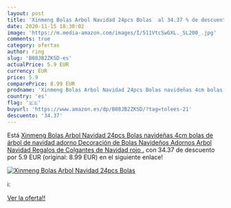 ```yaml
---
layout: post
title: 'Xinmeng Bolas Arbol Navidad 24pcs Bolas  al 34.37 % de descuento'
date: 2020-11-15 18:30:02
image: 'https://m.media-amazon.com/images/I/511VtcSwGXL._SL200_.jpg'
comments: true
category: ofertas
author: ring
slug: 'B08JB2ZKSD-es'
actualPrice: 5.9 EUR
currency: EUR
price: 5.9
comparePrice: 8.99 EUR
prodname: 'Xinmeng Bolas Arbol Navidad 24pcs Bolas navideñas 4cm bolas de árbol de navidad adorno Decoración de Bolas Navideños Adornos Arbol Navidad Regalos de Colgantes de Navidad  rojo .'
country: 'es'
flag: '🇪🇸'
buyurl: 'https://www.amazon.es/dp/B08JB2ZKSD/?tag=tolees-21'
descuento: '34.37'
---
```


Está [Xinmeng Bolas Arbol Navidad 24pcs Bolas navideñas 4cm bolas de árbol de navidad adorno Decoración de Bolas Navideños Adornos Arbol Navidad Regalos de Colgantes de Navidad  rojo .](https://www.amazon.es/dp/B08JB2ZKSD/?tag=tolees-21) con 34.37 de descuento por 5.9 EUR (original: 8.99 EUR) en el siguiente enlace!

[![Xinmeng Bolas Arbol Navidad 24pcs Bolas ](https://m.media-amazon.com/images/I/511VtcSwGXL._SL200_.jpg)](https://www.amazon.es/dp/B08JB2ZKSD/?tag=tolees-21)

ℹ️:


[Ver la oferta!!](https://www.amazon.es/dp/B08JB2ZKSD/?tag=tolees-21)

